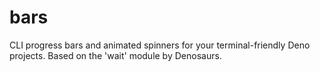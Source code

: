 # bars
CLI progress bars and animated spinners for your terminal-friendly Deno projects. Based on the 'wait' module by Denosaurs.
